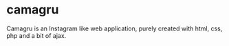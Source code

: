 # camagru
Camagru is an Instagram like web application, purely created with html, css, php and a bit of ajax.
